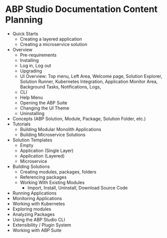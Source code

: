 # ABP Studio Documentation Content Planning

* Quick Starts
  * Creating a layered application
  * Creating a microservice solution
* Overview
  * Pre-requirements
  * Installing
  * Log in, Log out
  * Upgrading
  * UI Overview: Top menu, Left Area, Welcome page, Solution Explorer, Solution Runner, Kubernetes Integration, Application Monitor Area, Background Tasks, Notifications, Logs, 
  * CLI
  * Help Menu
  * Opening the ABP Suite
  * Changing the UI Theme
  * Uninstalling
* Concepts (ABP Solution, Module, Package, Solution Folder, etc.)
* Tutorials
  * Building Modular Monolith Applications
  * Building Microservice Solutions
* Solution Templates
  * Empty
  * Application (Single Layer)
  * Application (Layered)
  * Microservice
* Building Solutions
  * Creating modules, packages, folders
  * Referencing packages
  * Working With Existing Modules
    * Import, Install, Uninstall, Download Source Code
* Running Applications
* Monitoring Applications
* Working with Kubernetes
* Exploring modules
* Analyzing Packages
* Using the ABP Studio CLI
* Extensibility / Plugin System
* Working with ABP Suite